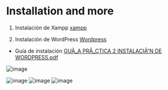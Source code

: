 # Installation and more

1. Instalación de Xampp [xampp](https://www.apachefriends.org/es/download.html)<br>

2. Instalación de WordPress [Wordpress](https://es.wordpress.org/download/#download-install)<br>
- Guía de instalación [GUÃ_A PRÃ_CTICA 2 INSTALACIÃ“N DE WORDPRESS.pdf](https://github.com/SmoshCH/Itca2/files/14481580/GUA_A.PRA_CTICA.2.INSTALACIA.N.DE.WORDPRESS.pdf)<br>


![image](https://github.com/SmoshCH/Itca2/assets/84145465/05a8c06e-7f03-4d08-8618-4feb70f15015)

![image](https://github.com/SmoshCH/Itca2/assets/84145465/a8422871-4287-4578-af26-1f36b5fadab4)
![image](https://github.com/SmoshCH/Itca2/assets/84145465/b6d4cb67-0e86-4c36-9c0f-ad1ad88a07c3)
![image](https://github.com/SmoshCH/Itca2/assets/84145465/3a01f2fe-f7a0-42df-899f-7106c7d79f0f)

